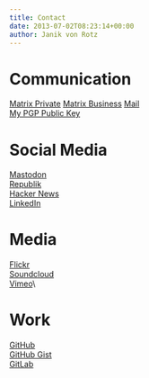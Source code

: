 ```yaml
---
title: Contact
date: 2013-07-02T08:23:14+00:00
author: Janik von Rotz
---
```


# Communication

[Matrix Private](https://matrix.to/#/@janikv:matrix.org)
[Matrix Business](https://matrix.to/#/@janikvonrotz:mint-system.ch)
[Mail](mailto:contact@janikvonrotz.ch)\
[My PGP Public Key](/contact_janikvonrotz_ch_public.asc)
# Social Media

[Mastodon](https://fosstodon.org/@janikvonrotz)\
[Republik](https://www.republik.ch/~janikvonrotz)\
[Hacker News](https://news.ycombinator.com/user?id=janikvonrotz)\
[LinkedIn](https://www.linkedin.com/in/janik-Vonrotz)
# Media

[Flickr](https://www.flickr.com/photos/janik-von-rotz/)\
[Soundcloud](https://soundcloud.com/janikvonrotz) \
[Vimeo](https://vimeo.com/janikvonrotz)\
# Work

[GitHub](https://github.com/janikvonrotz)\
[GitHub Gist](https://gist.github.com/janikvonrotz)\
[GitLab](https://gitlab.com/janikvonrotz)